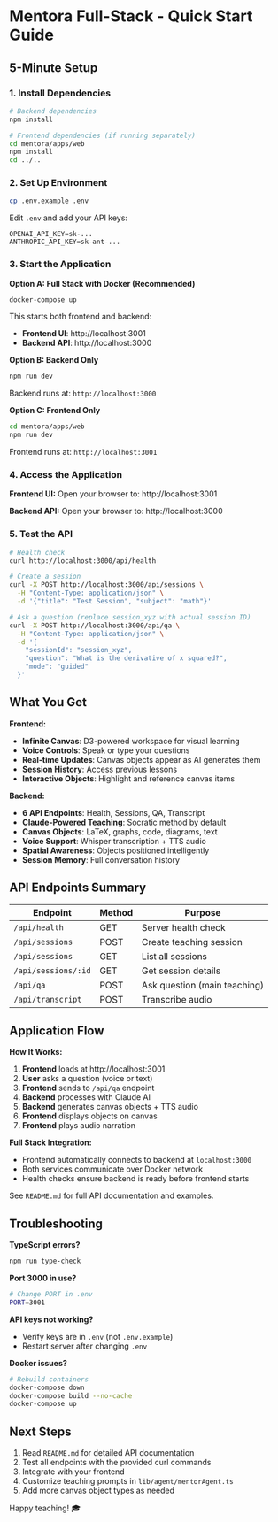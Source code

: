 # Mentora Full-Stack - Quick Start Guide

## 5-Minute Setup

### 1. Install Dependencies

```bash
# Backend dependencies
npm install

# Frontend dependencies (if running separately)
cd mentora/apps/web
npm install
cd ../..
```

### 2. Set Up Environment

```bash
cp .env.example .env
```

Edit `.env` and add your API keys:
```env
OPENAI_API_KEY=sk-...
ANTHROPIC_API_KEY=sk-ant-...
```

### 3. Start the Application

**Option A: Full Stack with Docker (Recommended)**
```bash
docker-compose up
```
This starts both frontend and backend:
- **Frontend UI**: http://localhost:3001
- **Backend API**: http://localhost:3000

**Option B: Backend Only**
```bash
npm run dev
```
Backend runs at: `http://localhost:3000`

**Option C: Frontend Only**
```bash
cd mentora/apps/web
npm run dev
```
Frontend runs at: `http://localhost:3001`

### 4. Access the Application

**Frontend UI:**
Open your browser to: http://localhost:3001

**Backend API:**
Open your browser to: http://localhost:3000

### 5. Test the API

```bash
# Health check
curl http://localhost:3000/api/health

# Create a session
curl -X POST http://localhost:3000/api/sessions \
  -H "Content-Type: application/json" \
  -d '{"title": "Test Session", "subject": "math"}'

# Ask a question (replace session_xyz with actual session ID)
curl -X POST http://localhost:3000/api/qa \
  -H "Content-Type: application/json" \
  -d '{
    "sessionId": "session_xyz",
    "question": "What is the derivative of x squared?",
    "mode": "guided"
  }'
```

## What You Get

**Frontend:**
- **Infinite Canvas**: D3-powered workspace for visual learning
- **Voice Controls**: Speak or type your questions
- **Real-time Updates**: Canvas objects appear as AI generates them
- **Session History**: Access previous lessons
- **Interactive Objects**: Highlight and reference canvas items

**Backend:**
- **6 API Endpoints**: Health, Sessions, QA, Transcript
- **Claude-Powered Teaching**: Socratic method by default
- **Canvas Objects**: LaTeX, graphs, code, diagrams, text
- **Voice Support**: Whisper transcription + TTS audio
- **Spatial Awareness**: Objects positioned intelligently
- **Session Memory**: Full conversation history

## API Endpoints Summary

| Endpoint | Method | Purpose |
|----------|--------|---------|
| `/api/health` | GET | Server health check |
| `/api/sessions` | POST | Create teaching session |
| `/api/sessions` | GET | List all sessions |
| `/api/sessions/:id` | GET | Get session details |
| `/api/qa` | POST | Ask question (main teaching) |
| `/api/transcript` | POST | Transcribe audio |

## Application Flow

**How It Works:**
1. **Frontend** loads at http://localhost:3001
2. **User** asks a question (voice or text)
3. **Frontend** sends to `/api/qa` endpoint
4. **Backend** processes with Claude AI
5. **Backend** generates canvas objects + TTS audio
6. **Frontend** displays objects on canvas
7. **Frontend** plays audio narration

**Full Stack Integration:**
- Frontend automatically connects to backend at `localhost:3000`
- Both services communicate over Docker network
- Health checks ensure backend is ready before frontend starts

See `README.md` for full API documentation and examples.

## Troubleshooting

**TypeScript errors?**
```bash
npm run type-check
```

**Port 3000 in use?**
```bash
# Change PORT in .env
PORT=3001
```

**API keys not working?**
- Verify keys are in `.env` (not `.env.example`)
- Restart server after changing `.env`

**Docker issues?**
```bash
# Rebuild containers
docker-compose down
docker-compose build --no-cache
docker-compose up
```

## Next Steps

1. Read `README.md` for detailed API documentation
2. Test all endpoints with the provided curl commands
3. Integrate with your frontend
4. Customize teaching prompts in `lib/agent/mentorAgent.ts`
5. Add more canvas object types as needed

Happy teaching! 🎓
